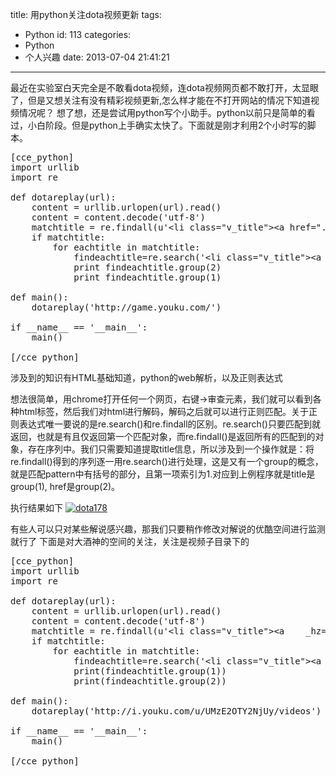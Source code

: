 title: 用python关注dota视频更新
tags:
  - Python
id: 113
categories:
  - Python
  - 个人兴趣
date: 2013-07-04 21:41:21
---

最近在实验室白天完全是不敢看dota视频，连dota视频网页都不敢打开，太显眼了，但是又想关注有没有精彩视频更新,怎么样才能在不打开网站的情况下知道视频情况呢？
想了想，还是尝试用python写个小助手。python以前只是简单的看过，小白阶段。但是python上手确实太快了。下面就是刚才利用2个小时写的脚本。
<pre>[cce_python]
import urllib
import re

def dotareplay(url):
    content = urllib.urlopen(url).read()
    content = content.decode('utf-8')
    matchtitle = re.findall(u'&lt;li class="v_title"&gt;&lt;a href=".*" charset="100344-18935-[1-9]-2" target="video" title=".*"&gt;', content)
    if matchtitle:
        for eachtitle in matchtitle:
            findeachtitle=re.search('&lt;li class="v_title"&gt;&lt;a href="(.*)" charset="100344-18935-[1-9]-2" target="video" title="(.*)"&gt;', eachtitle)
            print findeachtitle.group(2)
            print findeachtitle.group(1)

def main():
    dotareplay('http://game.youku.com/')

if __name__ == '__main__':
    main()

[/cce_python]</pre>
<!--more-->涉及到的知识有HTML基础知道，python的web解析，以及正则表达式
想法很简单，用chrome打开任何一个网页，右键-&gt;审查元素，我们就可以看到各种html标签，然后我们对html进行解码，解码之后就可以进行正则匹配。关于正则表达式唯一要说的是re.search()和re.findall的区别。re.search()只要匹配到就返回，也就是有且仅返回第一个匹配对象，而re.findall()是返回所有的匹配到的对象，存在序列中。我们只需要知道提取title信息，所以涉及到一个操作就是：将re.findall()得到的序列逐一用re.search()进行处理，这是又有一个group的概念，就是匹配pattern中有括号的部分，且第一项索引为1.对应到上例程序就是title是group(1), href是group(2)。

执行结果如下
[![dota178](http://www.legendtkl.com/wp-content/uploads/2013/07/dota178.png)](http://www.legendtkl.com/wp-content/uploads/2013/07/dota178.png)

有些人可以只对某些解说感兴趣，那我们只要稍作修改对解说的优酷空间进行监测就行了
下面是对大酒神的空间的关注，关注是视频子目录下的

<pre>[cce_python]
import urllib
import re

def dotareplay(url):
    content = urllib.urlopen(url).read()
    content = content.decode('utf-8')
    matchtitle = re.findall(u'&lt;li class="v_title"&gt;&lt;a    _hz="l_v_title"   title=".*" target="video" href=".*"&gt;', content)
    if matchtitle:
        for eachtitle in matchtitle:
            findeachtitle=re.search('&lt;li class="v_title"&gt;&lt;a    _hz="l_v_title"   title="(.*)" target="video" href="(.*)"&gt;', eachtitle)
            print(findeachtitle.group(1))
            print(findeachtitle.group(2))

def main():
    dotareplay('http://i.youku.com/u/UMzE2OTY2NjUy/videos')

if __name__ == '__main__':
    main()

[/cce_python]</pre>